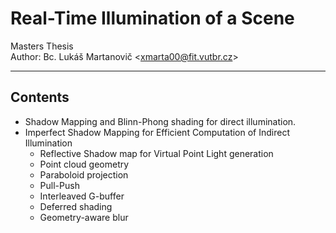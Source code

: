 # Real-Time Illumination of a Scene #
Masters Thesis  
Author: Bc. Lukáš Martanovič &lt;xmarta00@fit.vutbr.cz&gt;  

---

## Contents ##

*	Shadow Mapping and Blinn-Phong shading for direct illumination.
*	Imperfect Shadow Mapping for Efficient Computation of Indirect Illumination
	* Reflective Shadow map for Virtual Point Light generation
	* Point cloud geometry
	* Paraboloid projection
	* Pull-Push
	* Interleaved G-buffer
	* Deferred shading
	* Geometry-aware blur
